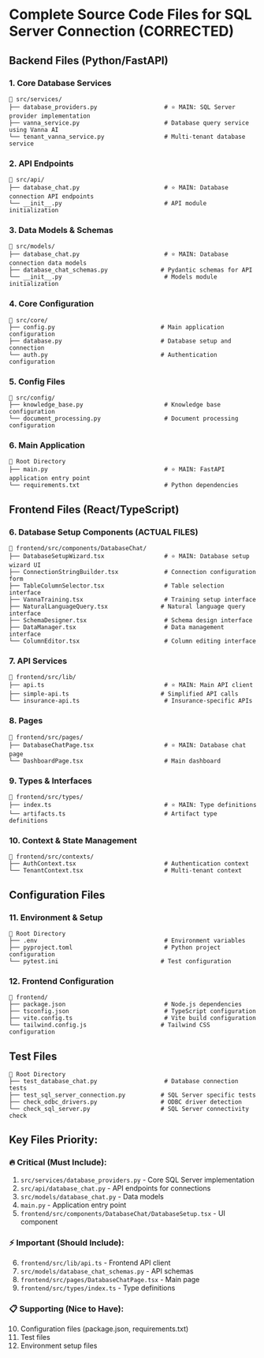 # Complete Source Code Files for SQL Server Connection (CORRECTED)

## **Backend Files (Python/FastAPI)**

### **1. Core Database Services**
```
📁 src/services/
├── database_providers.py                   # ⭐ MAIN: SQL Server provider implementation
├── vanna_service.py                        # Database query service using Vanna AI
└── tenant_vanna_service.py                 # Multi-tenant database service
```

### **2. API Endpoints**
```
📁 src/api/
├── database_chat.py                        # ⭐ MAIN: Database connection API endpoints
└── __init__.py                             # API module initialization
```

### **3. Data Models & Schemas**
```
📁 src/models/
├── database_chat.py                        # ⭐ MAIN: Database connection data models
├── database_chat_schemas.py               # Pydantic schemas for API
└── __init__.py                             # Models module initialization
```

### **4. Core Configuration**
```
📁 src/core/
├── config.py                              # Main application configuration
├── database.py                            # Database setup and connection
└── auth.py                                # Authentication configuration
```

### **5. Config Files**
```
📁 src/config/
├── knowledge_base.py                       # Knowledge base configuration
└── document_processing.py                  # Document processing configuration
```

### **6. Main Application**
```
📁 Root Directory
├── main.py                                 # ⭐ MAIN: FastAPI application entry point
└── requirements.txt                        # Python dependencies
```

## **Frontend Files (React/TypeScript)**

### **6. Database Setup Components (ACTUAL FILES)**
```
📁 frontend/src/components/DatabaseChat/
├── DatabaseSetupWizard.tsx                 # ⭐ MAIN: Database setup wizard UI
├── ConnectionStringBuilder.tsx             # Connection configuration form
├── TableColumnSelector.tsx                 # Table selection interface
├── VannaTraining.tsx                       # Training setup interface
├── NaturalLanguageQuery.tsx               # Natural language query interface
├── SchemaDesigner.tsx                      # Schema design interface
├── DataManager.tsx                         # Data management interface
└── ColumnEditor.tsx                        # Column editing interface
```

### **7. API Services**
```
📁 frontend/src/lib/
├── api.ts                                  # ⭐ MAIN: Main API client
├── simple-api.ts                          # Simplified API calls
└── insurance-api.ts                        # Insurance-specific APIs
```

### **8. Pages**
```
📁 frontend/src/pages/
├── DatabaseChatPage.tsx                    # ⭐ MAIN: Database chat page
└── DashboardPage.tsx                       # Main dashboard
```

### **9. Types & Interfaces**
```
📁 frontend/src/types/
├── index.ts                                # ⭐ MAIN: Type definitions
└── artifacts.ts                            # Artifact type definitions
```

### **10. Context & State Management**
```
📁 frontend/src/contexts/
├── AuthContext.tsx                         # Authentication context
└── TenantContext.tsx                       # Multi-tenant context
```

## **Configuration Files**

### **11. Environment & Setup**
```
📁 Root Directory
├── .env                                    # Environment variables
├── pyproject.toml                          # Python project configuration
└── pytest.ini                             # Test configuration
```

### **12. Frontend Configuration**
```
📁 frontend/
├── package.json                            # Node.js dependencies
├── tsconfig.json                           # TypeScript configuration
├── vite.config.ts                          # Vite build configuration
└── tailwind.config.js                     # Tailwind CSS configuration
```

## **Test Files**
```
📁 Root Directory
├── test_database_chat.py                   # Database connection tests
├── test_sql_server_connection.py          # SQL Server specific tests
├── check_odbc_drivers.py                  # ODBC driver detection
└── check_sql_server.py                    # SQL Server connectivity check
```

## **Key Files Priority:**

### **🔥 Critical (Must Include):**
1. `src/services/database_providers.py` - Core SQL Server implementation
2. `src/api/database_chat.py` - API endpoints for connections
3. `src/models/database_chat.py` - Data models
4. `main.py` - Application entry point
5. `frontend/src/components/DatabaseChat/DatabaseSetup.tsx` - UI component

### **⚡ Important (Should Include):**
6. `frontend/src/lib/api.ts` - Frontend API client
7. `src/models/database_chat_schemas.py` - API schemas
8. `frontend/src/pages/DatabaseChatPage.tsx` - Main page
9. `frontend/src/types/index.ts` - Type definitions

### **📋 Supporting (Nice to Have):**
10. Configuration files (package.json, requirements.txt)
11. Test files
12. Environment setup files
